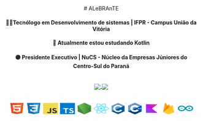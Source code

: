 
<div align="center">
# ALeBRAnTE

#### 👩‍🎓Tecnólogo em Desenvolvimento de sistemas | IFPR - Campus União da Vitória
#### 🌱 Atualmente estou estudando Kotlin
#### 🟣 Presidente Executivo | NuCS - Núcleo da Empresas Júniores do Centro-Sul do Paraná
</div>
<br>
<div align="center">
  <a href="https://github.com/ALeBRAnTE">
    
  <a href="https://github.com/ALeBRAnTE">
  <img height="180em"   align="center" src="https://github-readme-stats.vercel.app/api?username=ALeBRAnTE&show_icons=true&theme=dark"/>
</a>
<a href="https://github.com/ALeBRAnTE">
  <img height="180em"  align="center" src="https://github-readme-stats.vercel.app/api/top-langs/?username=ALeBRAnTE&layout=compact&langs_count=7&theme=dark" />
</a>
</div>
 <br>
<div  align="center"> 
  <div style="display: inline_block"><br>
  <img align="center" alt="HTML" height="30" width="40" src="https://raw.githubusercontent.com/devicons/devicon/master/icons/html5/html5-original.svg">
  <img align="center" alt="CSS" height="30" width="40" src="https://raw.githubusercontent.com/devicons/devicon/master/icons/css3/css3-original.svg">
  <img align="center" alt="js" height="30" width="40" src="https://raw.githubusercontent.com/devicons/devicon/master/icons/javascript/javascript-original.svg">
  <img align="center" alt="ts" height="30" width="40" src="https://raw.githubusercontent.com/devicons/devicon/master/icons/typescript/typescript-original.svg">
  <img align="center" alt="ts" height="30" width="40" src="https://raw.githubusercontent.com/devicons/devicon/master/icons/nodejs/nodejs-original.svg">
  <img align="center" alt="reactjs" height="30" width="40" src="https://raw.githubusercontent.com/devicons/devicon/master/icons/react/react-original.svg"> 
  <img align="center" alt="C" height="30" width="40" src="https://raw.githubusercontent.com/devicons/devicon/master/icons/c/c-original.svg">
  <img align="center" alt="Csharp" height="30" width="40" src="https://raw.githubusercontent.com/devicons/devicon/master/icons/cplusplus/cplusplus-original.svg"> 
  <img align="center" alt="Csharp" height="30" width="40" src="https://raw.githubusercontent.com/devicons/devicon/master/icons/kotlin/kotlin-original.svg"> 
  <img align="center" alt="Csharp" height="30" width="40" src="https://raw.githubusercontent.com/devicons/devicon/master/icons/firebase/firebase-original.svg">
  <img align="center" alt="Csharp" height="30" width="40" src="https://raw.githubusercontent.com/devicons/devicon/master/icons/arduino/arduino-original.svg">
</div>
</div>
